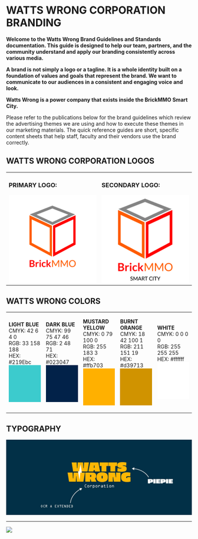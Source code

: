 # WATTS WRONG CORPORATION BRANDING

<style>@import url("//readme.codeadam.ca/readme.css");</style>

**Welcome to the Watts Wrong Brand Guidelines and Standards documentation. This guide is designed to help our team, partners, and the community understand and apply our branding consistently across various media.**

**A brand is not simply a logo or a tagline. It is a whole identity built on a foundation of values and goals that represent the brand. We want to communicate to our audiences in a consistent and engaging voice and look.**

**Watts Wrong is a power company that exists inside the BrickMMO Smart City.**

Please refer to the publications below for the brand guidelines which review the advertising themes we are using and how to execute these themes in our marketing materials. The quick reference guides are short, specific content sheets that help staff, faculty and their vendors use the brand correctly.

## WATTS WRONG CORPORATION LOGOS

<table>
<tr>
<td width="50%">

<h3>PRIMARY LOGO:</h3>

<img src="png/BrickMMO_Logo_Coloured.png">

</td>
<td width="50%">

<h3>SECONDARY LOGO:</h3>

<img src="png/BrickMMO_Logo_Coloured_Sub.png">

</td>
</tr>
</table>

## WATTS WRONG COLORS 
<table style="width:100%;">
<tr>
<td width="20%">

**LIGHT BLUE**
<br>
CMYK: 42 6 4 0
<br>
RGB: 33 158 188  
HEX: #219Ebc
<img src="Light Blue.jpg" width="100" height="100">
</td>
<td width="20%">

**DARK BLUE**
<br>
CMYK: 99 75 47 46
<br>
RGB: 2 48 71
<br>
HEX: #023047
<br>
<img src="Dark Blue.jpg" width="100" height="100">

</td>
<td width="20%">

**MUSTARD YELLOW**
<br>
CMYK: 0 79 100 0
<br>
RGB: 255 183 3
<br>
HEX: #ffb703
<img src="Mustard Yellow.jpg" width="100" height="100">
</td>

<td width="20%">

**BURNT ORANGE**
<br>
CMYK: 18 42 100 1
<br>
RGB: 211 151 19
<br>
HEX: #d39713
<img src="Burnt Orange.jpg" width="100" height="100">
</td>

<td width="20%">

**WHITE**
<br>
CMYK: 0 0 0 0
<br>
RGB: 255 255 255
<br>
HEX: #ffffff
<img src="White.jpg" width="100" height="100">
</td>
</tr>
</table>

## TYPOGRAPHY
<img src="Watts Wrong-Typography.jpg">


---

<a href="https://brickmmo.com">
<img src="https://brickmmo.com/images/brickmmo-logo-horizontal.jpg" width="100">
</a>


